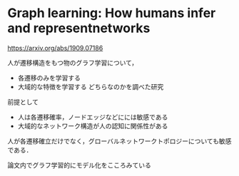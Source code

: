 # Graph learning:  How humans infer and representnetworks
https://arxiv.org/abs/1909.07186

人が遷移構造をもつ物のグラフ学習について，
- 各遷移のみを学習する
- 大域的な特徴を学習する
どちらなのかを調べた研究

前提として
- 人は各遷移確率，ノードエッジなどにには敏感である
- 大域的なネットワーク構造が人の認知に関係性がある

人が各遷移確立だけでなく，グローバルネットワークトポロジーについても敏感である．

論文内でグラフ学習的にモデル化をこころみている
